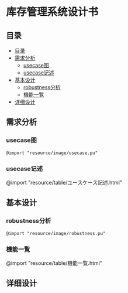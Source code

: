# 库存管理系统设计书
## 目录
<!-- toc orderedList:0 depthFrom:2 depthTo:6 -->

* [目录](#目录)
* [需求分析](#需求分析)
  * [usecase图](#usecase图)
  * [usecase记述](#usecase记述)
* [基本设计](#基本设计)
  * [robustness分析](#robustness分析)
  * [機能一覧](#機能一覧)
* [详细设计](#详细设计)

<!-- tocstop -->

## 需求分析
### usecase图
~~~@plantuml
@import "resource/image/usecase.pu"
~~~

### usecase记述
@import "resource/table/ユースケース記述.html"

## 基本设计
### robustness分析
~~~@plantuml
@import "resource/image/robustness.pu"
~~~

### 機能一覧
@import "resource/table/機能一覧.html"

## 详细设计
